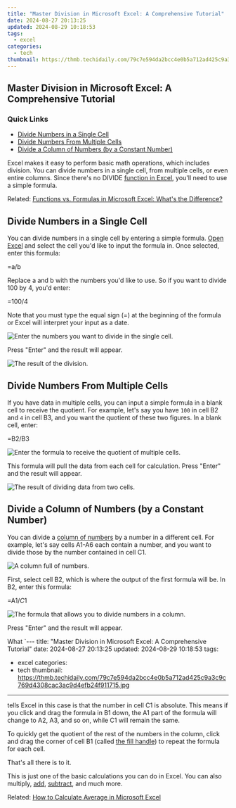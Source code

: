 ```yaml
---
title: "Master Division in Microsoft Excel: A Comprehensive Tutorial"
date: 2024-08-27 20:13:25
updated: 2024-08-29 10:18:53
tags:
  - excel
categories:
  - tech
thumbnail: https://thmb.techidaily.com/79c7e594da2bcc4e0b5a712ad425c9a3c9c769d4308cac3ac9d4efb24f911715.jpg
---
```


## Master Division in Microsoft Excel: A Comprehensive Tutorial

### Quick Links

* [Divide Numbers in a Single Cell](https://screen-capture.techidaily.com/ultimate-technique-programming-a-time-counter-in-obs-for-2024/)
* [Divide Numbers From Multiple Cells](https://fake-location.techidaily.com/ispoofer-is-not-working-on-motorola-edge-40-pro-fixed-drfone-by-drfone-virtual-android/)
* [Divide a Column of Numbers (by a Constant Number)](https://www.howtogeek.com/785845/how-to-divide-numbers-in-microsoft-excel/#divide-a-column-of-numbers-by-a-constant-number)

 Excel makes it easy to perform basic math operations, which includes division. You can divide numbers in a single cell, from multiple cells, or even entire columns. Since there's no DIVIDE [function in Excel](https://games-able.techidaily.com/is-premium-play-on-demand-worth-it/), you'll need to use a simple formula.

Related: [Functions vs. Formulas in Microsoft Excel: What's the Difference?](https://games-able.techidaily.com/is-premium-play-on-demand-worth-it/) 

##  Divide Numbers in a Single Cell

 You can divide numbers in a single cell by entering a simple formula. [Open Excel](https://ai-vdieo-software.techidaily.com/updated-beyond-quik-exploring-the-best-pc-video-editing-software-for-gopro-users/) and select the cell you'd like to input the formula in. Once selected, enter this formula:

=a/b

 Replace a and b with the numbers you'd like to use. So if you want to divide 100 by 4, you'd enter:

=100/4

 Note that you must type the equal sign (=) at the beginning of the formula or Excel will interpret your input as a date.

![Enter the numbers you want to divide in the single cell.](https://static1.howtogeekimages.com/wordpress/wp-content/uploads/2022/02/Enter-the-numbers-you-want-to-divide-in-the-single-cell..png) 

 Press "Enter" and the result will appear.

![The result of the division.](https://static1.howtogeekimages.com/wordpress/wp-content/uploads/2022/02/The-result-of-the-division..png) 

##  Divide Numbers From Multiple Cells

 If you have data in multiple cells, you can input a simple formula in a blank cell to receive the quotient. For example, let's say you have `100` in cell B2 and `4` in cell B3, and you want the quotient of these two figures. In a blank cell, enter:

=B2/B3

![Enter the formula to receive the quotient of multiple cells.](https://static1.howtogeekimages.com/wordpress/wp-content/uploads/2022/02/Enter-the-formula-to-receive-the-quotient-of-multiple-cells..png) 

 This formula will pull the data from each cell for calculation. Press "Enter" and the result will appear.

![The result of dividing data from two cells.](https://static1.howtogeekimages.com/wordpress/wp-content/uploads/2022/02/The-result-of-dividing-data-from-two-cells..png) 

##  Divide a Column of Numbers (by a Constant Number)

 You can divide a [column of numbers](https://tiktok-clips.techidaily.com/2024-approved-speeding-up-tiktok-videos-made-simple/) by a number in a different cell. For example, let's say cells A1-A6 each contain a number, and you want to divide those by the number contained in cell C1.

![A column full of numbers.](https://static1.howtogeekimages.com/wordpress/wp-content/uploads/2022/02/A-column-full-of-numbers..png) 

 First, select cell B2, which is where the output of the first formula will be. In B2, enter this formula:

=A1/$C$1

![The formula that allows you to divide numbers in a column.](https://static1.howtogeekimages.com/wordpress/wp-content/uploads/2022/02/The-formula-that-allows-you-to-divide-numbers-in-a-column..png) 

 Press "Enter" and the result will appear.

 What `---
title: "Master Division in Microsoft Excel: A Comprehensive Tutorial"
date: 2024-08-27 20:13:25
updated: 2024-08-29 10:18:53
tags:
  - excel
categories:
  - tech
thumbnail: https://thmb.techidaily.com/79c7e594da2bcc4e0b5a712ad425c9a3c9c769d4308cac3ac9d4efb24f911715.jpg
---

 tells Excel in this case is that the number in cell C1 is absolute. This means if you click and drag the formula in B1 down, the A1 part of the formula will change to A2, A3, and so on, while C1 will remain the same.

 To quickly get the quotient of the rest of the numbers in the column, click and drag the corner of cell B1 (called [the fill handle](https://visual-screen-recording.techidaily.com/new-in-2024-top-5-best-hdmi-21-gaming-monitors-ps5-compatible/)) to repeat the formula for each cell.

 That's all there is to it.

 This is just one of the basic calculations you can do in Excel. You can also multiply, [add](https://instagram-clips.techidaily.com/updated-2024-approved-unveiling-instagrams-policies-a-musicians-legal-primer/), [subtract](https://ios-unlock.techidaily.com/how-to-remove-flashlight-from-apple-iphone-12-mini-lock-screen-by-drfone-ios/), and much more.

Related: [How to Calculate Average in Microsoft Excel](https://win-able.techidaily.com/fixing-overwatch-startup-issues-how-to-get-rid-of-the-persistent-black-screen/)

<ins class="adsbygoogle"
     style="display:block"
     data-ad-format="autorelaxed"
     data-ad-client="ca-pub-7571918770474297"
     data-ad-slot="1223367746"></ins>



<ins class="adsbygoogle"
     style="display:block"
     data-ad-client="ca-pub-7571918770474297"
     data-ad-slot="8358498916"
     data-ad-format="auto"
     data-full-width-responsive="true"></ins>
